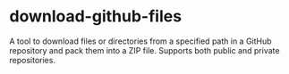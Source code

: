 # download-github-files
A tool to download files or directories from a specified path in a GitHub repository and pack them into a ZIP file. Supports both public and private repositories.
